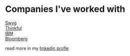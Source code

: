 # Companies I've worked with

[Swyg](https://swyg.com)  
[Thinkful](https://www.thinkful.com/)  
[IBM](https://IBM.com)  
[Bloomberg](https://bloomberg.com)  

read more in my [linkedin profle](https://www.linkedin.com/vincent-lonij/)
